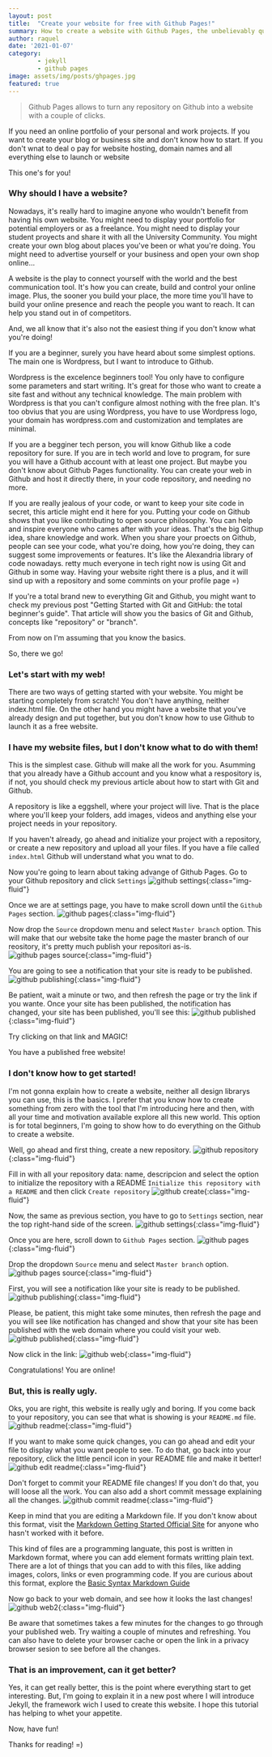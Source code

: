 ```yaml
---
layout: post
title:  "Create your website for free with Github Pages!"
summary: How to create a website with Github Pages, the unbelievably quick and easy way for creating and publishing a free blog or website.
author: raquel
date: '2021-01-07'
category: 
        - jekyll
        - github pages
image: assets/img/posts/ghpages.jpg
featured: true
---
```

<blockquote>
<p>Github Pages allows to turn any repository on Github into a website with a couple of clicks.</p>
</blockquote>

If you need an online portfolio of your personal and work projects. If you want to create your blog or business site and don't know how to start. If you don't wnat to deal o pay for website hosting, domain names and all everything else to launch or website

This one's for you!

### Why should I have a website?

Nowadays, it's really hard to imagine anyone who wouldn't benefit from having his own website. You might need to display your portfolio for potential employers or as a freelance. You might need to display your student proyects and share it with all the University Community. You might create your own blog about places you've been or what you're doing. You might need to advertise yourself or your business and open your own shop online...

A website is the play to connect yourself with the world and the best communication tool. It's how you can create, build and control your online image. Plus, the sooner you build your place, the more time you'll have to build your online presence and reach the people you want to reach. It can help you stand out in of competitors.

And, we all know that it's also not the easiest thing if you don't know what you're doing!

If you are a beginner, surely you have heard about some simplest options. The main one is Wordpress, but I want to introduce to Github.

Wordpress is the excelence beginners tool! You only have to configure some parameters and start writing. It's great for those who want to create a site fast and without any technical knowledge. The main problem with Wordpress is that you can't configure almost nothing with the free plan. It's too obvius that you are using Wordpress, you have to use Wordpress logo, your domain has wordpress.com and customization and templates are minimal.

If you are a begginer tech person, you will know Github like a code repository for sure. If you are in tech world and love to program, for sure you will have a Github account with at least one project. But maybe you don't know about Github Pages functionality. You can create your web in Github and host it directly there, in your code repository, and needing no more.

If you are really jealous of your code, or want to keep your site code in secret, this article might end it here for you. Putting your code on Github shows that you like contributing to open source philosophy. You can help and inspire everyone who cames after with your ideas. That's the big Githup idea, share knowledge and work. When you share your proects on Github, people can see your code, what you're doing, how you're doing, they can suggest some improvements or features. It's like the Alexandria library of code nowadays.
retty much everyone in tech right now is using Git and Github in some way. Having your website right there is a plus, and it will sind up with a repository and some commints on your profile page =)

If you're a total brand new to everything Git and Github, you might want to check my previous post "Getting Started with Git and GitHub: the total beginner's guide". That article will show you the basics of Git and Github, concepts like "repository" or "branch". 

From now on I'm assuming that you know the basics.

So, there we go!


### Let's start with my web!

There are two ways of getting started with your website. You might be starting completely from scratch! You don't have anything, neither index.html file. On the other hand you might have a website that you've already design and put together, but you don't know how to use Github to launch it as a free website.

### I have my website files, but I don't know what to do with them!

This is the simplest case. Github will make all the work for you. Asumming that you already have a Github account and you know what a respository is, if not, you should check my previous article about how to start with Git and Github.

A repository is like a eggshell, where your project will live. That is the place where you'll keep your folders, add images, videos and anything else your project needs in your repository.

If you haven't already, go ahead and initialize your project with a repository, or create a new repository and upload all your files. If you have a file called `index.html` Github will understand what you wnat to do.

Now you're going to learn about taking advange of Github Pages. Go to your Github repository and click `Settings`
![github settings](/assets/img/posts/ghpages/gh_settings.png){:class="img-fluid"}

Once we are at settings page, you have to make scroll down until the `Github Pages` section.
![github pages](/assets/img/posts/ghpages/gh_settings_pages.png){:class="img-fluid"}

Now drop the `Source` dropdown menu and select `Master branch` option. This will make that our website take the home page the master branch of our reository, it's pretty much publish your repositori as-is.
![github pages source](/assets/img/posts/ghpages/gh_settings_pages_source.png){:class="img-fluid"}

You are going to see a notification that your site is ready to be published.
![github publishing](/assets/img/posts/ghpages/gh_settings_publishing.png){:class="img-fluid"}

Be patient, wait a minute or two, and then refresh the page or try the link if you wante. Once your site has been published, the notification has changed, your site has been published, you'll see this:
![github published](/assets/img/posts/ghpages/gh_settings_published.png){:class="img-fluid"}

Try clicking on that link and MAGIC!

You have a published free website!


### I don't know how to get started!

I'm not gonna explain how to create a website, neither all design librarys you can use, this is the basics.
I prefer that you know how to create something from zero with the tool that I'm introducing here and then, with all your time and motivation available explore all this new world. This option is for total beginners, I'm going to show how to do everything on the Github to create a website.

Well, go ahead and first thing, create a new repository.
![github repository](/assets/img/posts/ghpages/gh_new_repo.png){:class="img-fluid"}

Fill in with all your repository data: name, descripcion and select the option to initialize the repository with a README `Initialize this repository with a README` and then click `Create repository`
![github create](/assets/img/posts/ghpages/gh_create_repo.png){:class="img-fluid"}

Now, the same as previous section, you have to go to `Settings` section, near the top right-hand side of the screen.
![github settings](/assets/img/posts/ghpages/gh_settings.png){:class="img-fluid"}

Once you are here, scroll down to `Github Pages` section.
![github pages](/assets/img/posts/ghpages/gh_settings_pages.png){:class="img-fluid"}

Drop the dropdown `Source` menu and select `Master branch` option.
![github pages source](/assets/img/posts/ghpages/gh_settings_pages_source.png){:class="img-fluid"}

First, you will see a notification like your site is ready to be published.
![github publishing](/assets/img/posts/ghpages/gh_settings_publishing.png){:class="img-fluid"}

Please, be patient, this might take some minutes, then refresh the page and you will see like notification has changed and show that your site has been published with the web domain where you could visit your web.
![github published](/assets/img/posts/ghpages/gh_settings_published.png){:class="img-fluid"}

Now click in the link:
![github web](/assets/img/posts/ghpages/gh_basic_web.png){:class="img-fluid"}

Congratulations! You are online!


### But, this is really ugly.

Oks, you are right, this website is really ugly and boring. If you come back to your repository, you can see that what is showing is your `README.md` file.
![github readme](/assets/img/posts/ghpages/gh_readme.png){:class="img-fluid"}

If you want to make some quick changes, you can go ahead and edit your file to display what you want people to see. To do that, go back into your repository, click the little pencil icon in your README file and make it better!
![github edit readme](/assets/img/posts/ghpages/gh_edit_readme.png){:class="img-fluid"}

Don't forget to commit your README file changes! If you don't do that, you will loose all the work. You can also add a short commit message explaining all the changes.
![github commit readme](/assets/img/posts/ghpages/gh_commit_readme.png){:class="img-fluid"}

Keep in mind that you are editing a Markdown file. If you don't know about this format, visit the [Markdown Getting Started Official Site](https://www.markdownguide.org/getting-started/) for anyone who hasn't worked with it before.

This kind of files are a programming languate, this post is written in Markdown format, where you can add element formats writting plain text. There are a lot of things that you can add to with this files, like adding images, colors, links or even programming code.
If you are curious about this format, explore the [Basic Syntax Markdown Guide](https://www.markdownguide.org/basic-syntax/)

Now go back to your web domain, and see how it looks the last changes!
![github web2](/assets/img/posts/ghpages/gh_basic_web2.png){:class="img-fluid"}

Be aware that sometimes takes a few minutes for the changes to go through your published web. Try waiting a couple of minutes and refreshing. You can also have to delete your browser cache or open the link in a privacy browser sesion to see before all the changes.


### That is an improvement, can it get better?

Yes, it can get really better, this is the point where everything start to get interesting. But, I'm going to explain it in a new post where I will introduce Jekyll, the framework wich I used to create this website.
I hope this tutorial has helping to whet your appetite.

Now, have fun!

Thanks for reading!
=)
